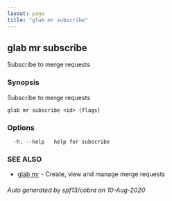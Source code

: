 ```yaml
---
layout: page
title: "glab mr subscribe"
---
```

## glab mr subscribe

Subscribe to merge requests

### Synopsis

Subscribe to merge requests

```
glab mr subscribe <id> [flags]
```

### Options

```
  -h, --help   help for subscribe
```

### SEE ALSO

* [glab mr](/commands/glab_mr/)	 - Create, view and manage merge requests

###### Auto generated by spf13/cobra on 10-Aug-2020
